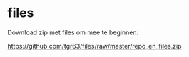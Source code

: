 # files
Download zip met files om mee te beginnen:

https://github.com/tgr63/files/raw/master/repo_en_files.zip
